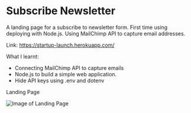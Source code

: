 # Subscribe Newsletter

A landing page for a subscribe to newsletter form. First time using deploying with Node.js. Using MailChimp API to capture email addresses.

Link: https://startup-launch.herokuapp.com/

What I learnt:
- Connecting MailChimp API to capture emails
- Node.js to build a simple web application.
- Hide API keys using .env and dotenv

Landing Page

![Image of Landing Page](https://github.com/Johanawan/Subscribe-Newsletter/blob/main/public/images/Subscribe.JPG)
